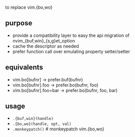 
to replace vim.{bo,wo}

## purpose
* provide a compatibility layer to easy the api migration of nvim_{buf,win}_{s,g}et_option
* cache the descriptor as needed
* prefer function call over emulating property setter/setter 

## equivalents
* vim.bo[bufnr]         -> prefer.buf(bufnr)
* vim.bo[bufnr].foo     -> prefer.bo(bufnr, foo)
* vim.bo[bufnr].foo=bar -> prefer.bo(bufnr, foo, bar)

## usage
* `.{buf,win}(handle)`
* `.{bo,wo}(handle, opt, val)`
* `.monkeypatch()` # monkeypatch vim.{bo,wo}
